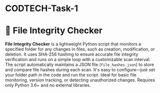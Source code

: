 # CODTECH-Task-1
# 🔐 File Integrity Checker

**File Integrity Checker** is a lightweight Python script that monitors a specified folder for any changes in files, such as creation, modification, or deletion. It uses SHA-256 hashing to ensure accurate file integrity verification and runs on a simple loop with a customizable scan interval. The script automatically maintains a JSON file (`file_hashes.json`) to store and compare file hashes during each scan. It's easy to configure—just set your folder path in the code and run the script. Ideal for basic file monitoring, version tracking, or detecting unauthorized changes. Requires only Python 3.6+ and no external libraries.
